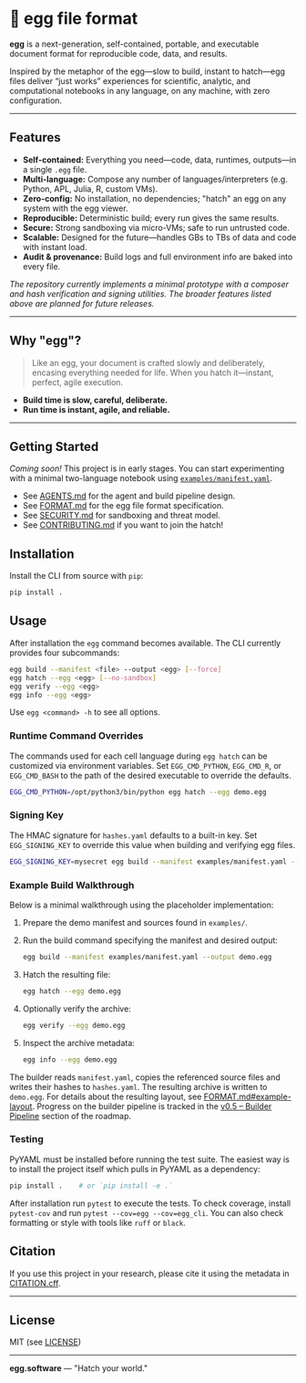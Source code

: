# 🥚 egg file format

**egg** is a next-generation, self-contained, portable, and executable document format for reproducible code, data, and results.

Inspired by the metaphor of the egg—slow to build, instant to hatch—egg files deliver “just works” experiences for scientific, analytic, and computational notebooks in any language, on any machine, with zero configuration.

---

## Features

- **Self-contained:** Everything you need—code, data, runtimes, outputs—in a single `.egg` file.
- **Multi-language:** Compose any number of languages/interpreters (e.g. Python, APL, Julia, R, custom VMs).
- **Zero-config:** No installation, no dependencies; "hatch" an egg on any system with the egg viewer.
- **Reproducible:** Deterministic build; every run gives the same results.
- **Secure:** Strong sandboxing via micro-VMs; safe to run untrusted code.
- **Scalable:** Designed for the future—handles GBs to TBs of data and code with instant load.
- **Audit & provenance:** Build logs and full environment info are baked into every file.

*The repository currently implements a minimal prototype with a composer and
hash verification and signing utilities.  The broader features listed above are planned for
future releases.*

---

## Why "egg"?

> Like an egg, your document is crafted slowly and deliberately, encasing everything needed for life. When you hatch it—instant, perfect, agile execution.

- **Build time is slow, careful, deliberate.**
- **Run time is instant, agile, and reliable.**

---

## Getting Started

*Coming soon!* This project is in early stages.
You can start experimenting with a minimal two-language notebook using
[`examples/manifest.yaml`](examples/manifest.yaml).

- See [AGENTS.md](AGENTS.md) for the agent and build pipeline design.
- See [FORMAT.md](FORMAT.md) for the egg file format specification.
- See [SECURITY.md](SECURITY.md) for sandboxing and threat model.
- See [CONTRIBUTING.md](CONTRIBUTING.md) if you want to join the hatch!

## Installation

Install the CLI from source with `pip`:

```bash
pip install .
```

## Usage

After installation the `egg` command becomes available. The CLI currently
provides four subcommands:

```bash
egg build --manifest <file> --output <egg> [--force]
egg hatch --egg <egg> [--no-sandbox]
egg verify --egg <egg>
egg info --egg <egg>
```

Use `egg <command> -h` to see all options.

### Runtime Command Overrides

The commands used for each cell language during `egg hatch` can be
customized via environment variables. Set `EGG_CMD_PYTHON`,
`EGG_CMD_R`, or `EGG_CMD_BASH` to the path of the desired executable to
override the defaults.

```bash
EGG_CMD_PYTHON=/opt/python3/bin/python egg hatch --egg demo.egg
```

### Signing Key

The HMAC signature for `hashes.yaml` defaults to a built-in key. Set
`EGG_SIGNING_KEY` to override this value when building and verifying egg
files.

```bash
EGG_SIGNING_KEY=mysecret egg build --manifest examples/manifest.yaml --output demo.egg
```

### Example Build Walkthrough

Below is a minimal walkthrough using the placeholder implementation:

1. Prepare the demo manifest and sources found in `examples/`.
2. Run the build command specifying the manifest and desired output:

   ```bash
   egg build --manifest examples/manifest.yaml --output demo.egg
   ```

3. Hatch the resulting file:

   ```bash
   egg hatch --egg demo.egg
   ```

4. Optionally verify the archive:

   ```bash
   egg verify --egg demo.egg
   ```

5. Inspect the archive metadata:

   ```bash
   egg info --egg demo.egg
   ```

The builder reads `manifest.yaml`, copies the referenced source files and writes
their hashes to `hashes.yaml`. The resulting archive is written to
`demo.egg`. For details about the resulting layout, see
[FORMAT.md#example-layout](FORMAT.md#example-layout). Progress on the builder
pipeline is tracked in the
[v0.5 – Builder Pipeline](ROADMAP.md#v05--builder-pipeline) section of the
roadmap.

### Testing

PyYAML must be installed before running the test suite. The easiest way is to
install the project itself which pulls in PyYAML as a dependency:

```bash
pip install .    # or `pip install -e .`
```

After installation run `pytest` to execute the tests. To check coverage, install
`pytest-cov` and run `pytest --cov=egg --cov=egg_cli`. You can also check
formatting or style with tools like `ruff` or `black`.

## Citation

If you use this project in your research, please cite it using the metadata in [CITATION.cff](CITATION.cff).

---

## License

MIT (see [LICENSE](LICENSE))

---

**egg.software** — "Hatch your world."

